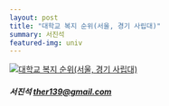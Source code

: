 ```yaml
---
layout: post
title: "대학교 복지 순위(서울, 경기 사립대)"
summary: 서진석
featured-img: univ
---
```


<html><body>
<div class='tableauPlaceholder' id='viz1520929292301' style='position: relative'><noscript><a href='#'><img alt='대학교 복지 순위(서울, 경기 사립대) ' src='https:&#47;&#47;public.tableau.com&#47;static&#47;images&#47;_1&#47;_19809&#47;sheet8&#47;1_rss.png' style='border: none' /></a></noscript><object class='tableauViz'  style='display:none;'><param name='host_url' value='https%3A%2F%2Fpublic.tableau.com%2F' /> <param name='embed_code_version' value='3' /> <param name='site_root' value='' /><param name='name' value='_19809&#47;sheet8' /><param name='tabs' value='no' /><param name='toolbar' value='yes' /><param name='static_image' value='https:&#47;&#47;public.tableau.com&#47;static&#47;images&#47;_1&#47;_19809&#47;sheet8&#47;1.png' /> <param name='animate_transition' value='yes' /><param name='display_static_image' value='yes' /><param name='display_spinner' value='yes' /><param name='display_overlay' value='yes' /><param name='display_count' value='yes' /><param name='filter' value='publish=yes' /></object></div>                <script type='text/javascript'>                    var divElement = document.getElementById('viz1520929292301');                    var vizElement = divElement.getElementsByTagName('object')[0];                    vizElement.style.width='1016px';vizElement.style.height='991px';                    var scriptElement = document.createElement('script');                    scriptElement.src = 'https://public.tableau.com/javascripts/api/viz_v1.js';                    vizElement.parentNode.insertBefore(scriptElement, vizElement);                </script>
</body></html>



##### 서진석 [ther139@gmail.com](mailto:ther139@gmail.com)